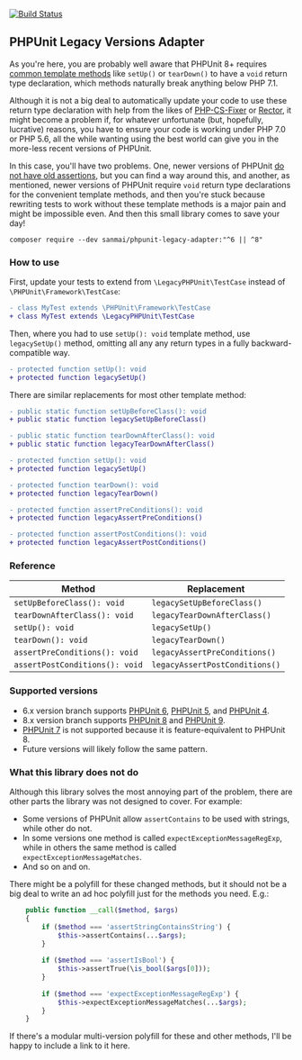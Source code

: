 [![Build Status](https://travis-ci.com/sanmai/phpunit-legacy-adapter.svg?branch=master)](https://travis-ci.com/sanmai/phpunit-legacy-adapter)

## PHPUnit Legacy Versions Adapter

As you're here, you are probably well aware that PHPUnit 8+ requires [common template methods](https://phpunit.readthedocs.io/en/latest/fixtures.html) 
like `setUp()` or `tearDown()` to have a `void` return type declaration, which methods naturally break anything below PHP 7.1.

Although it is not a big deal to automatically update your code to use these return type declaration with help from the likes of [PHP-CS-Fixer](https://github.com/FriendsOfPHP/PHP-CS-Fixer) or [Rector](https://github.com/rectorphp/rector/blob/master/docs/rector_rules_overview.md#phpunit), 
it might become a problem if, for whatever unfortunate (but, hopefully, lucrative) reasons, you have to ensure your code is working under PHP 7.0 or PHP 5.6, all the 
while wanting using the best world can give you in the more-less recent versions of PHPUnit.

In this case, you'll have two problems. One, newer versions of PHPUnit [do not have old assertions](https://thephp.cc/news/2019/02/help-my-tests-stopped-working), but you can find a way around this, and another,
as mentioned, newer versions of PHPUnit require  `void` return type declarations for the convenient template methods, and then you're stuck because 
rewriting tests to work without these template methods is a major pain and might be impossible even. And then this small library comes to save your day!

```
composer require --dev sanmai/phpunit-legacy-adapter:"^6 || ^8"
```

### How to use

First, update your tests to extend from `\LegacyPHPUnit\TestCase` instead of `\PHPUnit\Framework\TestCase`:

```diff
- class MyTest extends \PHPUnit\Framework\TestCase
+ class MyTest extends \LegacyPHPUnit\TestCase
```

Then, where you had to use `setUp(): void`  template method, use `legacySetUp()` method, omitting all any any return types in a fully backward-compatible way. 

```diff
- protected function setUp(): void
+ protected function legacySetUp()
```

There are similar replacements for most other template method:

```diff
- public static function setUpBeforeClass(): void
+ public static function legacySetUpBeforeClass()
```

```diff
- public static function tearDownAfterClass(): void
+ public static function legacyTearDownAfterClass()
```

```diff
- protected function setUp(): void
+ protected function legacySetUp()
```

```diff
- protected function tearDown(): void
+ protected function legacyTearDown()
```

```diff
- protected function assertPreConditions(): void
+ protected function legacyAssertPreConditions()
```

```diff
- protected function assertPostConditions(): void
+ protected function legacyAssertPostConditions()
```

### Reference

|  Method     | Replacement                   |
| ----------- | ----------------------------- |
| `setUpBeforeClass(): void` | `legacySetUpBeforeClass()` |
| `tearDownAfterClass(): void` | `legacyTearDownAfterClass()` |
| `setUp(): void` | `legacySetUp()` |
| `tearDown(): void` | `legacyTearDown()` |
| `assertPreConditions(): void` | `legacyAssertPreConditions()` |
| `assertPostConditions(): void` | `legacyAssertPostConditions()` |


### Supported versions

- 6.x version branch supports [PHPUnit 6](https://phpunit.de/getting-started/phpunit-6.html), [PHPUnit 5](https://phpunit.de/getting-started/phpunit-5.html), and [PHPUnit 4](https://phpunit.de/getting-started/phpunit-4.html).
- 8.x version branch supports [PHPUnit 8](https://phpunit.de/getting-started/phpunit-8.html) and [PHPUnit 9](https://phpunit.de/getting-started/phpunit-9.html).
- [PHPUnit 7](https://phpunit.de/getting-started/phpunit-7.html) is not supported because it is feature-equivalent to PHPUnit 8.
- Future versions will likely follow the same pattern.

### What this library does not do

Although this library solves the most annoying part of the problem, there are other parts the library was not designed to cover. For example:

- Some versions of PHPUnit allow `assertContains` to be used with strings, while other do not. 
- In some versions one method is called `expectExceptionMessageRegExp`, while in others the same method is called `expectExceptionMessageMatches`.
- And so on and on.

There might be a polyfill for these changed methods, but it should not be a big deal to write an ad hoc polyfill just for the methods you need. E.g.:

```php
    public function __call($method, $args)
    {
        if ($method === 'assertStringContainsString') {
            $this->assertContains(...$args);
        }
        
        if ($method === 'assertIsBool') {
            $this->assertTrue(\is_bool($args[0]));
        }
        
        if ($method === 'expectExceptionMessageRegExp') {
            $this->expectExceptionMessageMatches(...$args);
        }
    }
```

If there's a modular multi-version polyfill for these and other methods, I'll be happy to include a link to it here.

